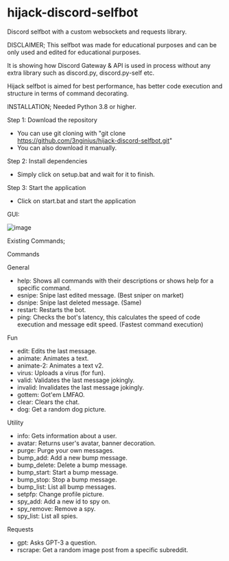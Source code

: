 # hijack-discord-selfbot
Discord selfbot with a custom websockets and requests library.

DISCLAIMER;
This selfbot was made for educational purposes and can be only used and edited for educational purposes.

It is showing how Discord Gateway & API is used in process without any extra library such as discord.py, discord.py-self etc.

Hijack selfbot is aimed for best performance, has better code execution and structure in terms of command decorating.


INSTALLATION;
Needed Python 3.8 or higher.

Step 1: Download the repository

- You can use git cloning with "git clone https://github.com/3nginius/hijack-discord-selfbot.git"
- You can also download it manually.
 
 
Step 2: Install dependencies

- Simply click on setup.bat and wait for it to finish.
 
 
 
Step 3: Start the application

- Click on start.bat and start the application


GUI:

![image](https://github.com/3nginius/hijack-discord-selfbot/assets/135216042/07c05cf2-35f8-4b85-ac1e-94f7025dfa44)


Existing Commands;

Commands

General

 - help: Shows all commands with their descriptions or shows help for a specific command.
 - esnipe: Snipe last edited message. (Best sniper on market)
 - dsnipe: Snipe last deleted message. (Same)
 - restart: Restarts the bot.
 - ping: Checks the bot's latency, this calculates the speed of code execution and message edit speed. (Fastest command execution)
 
Fun

 - edit: Edits the last message.
 - animate: Animates a text.
 - animate-2: Animates a text v2.
 - virus: Uploads a virus (for fun).
 - valid: Validates the last message jokingly.
 - invalid: Invalidates the last message jokingly.
 - gottem: Got'em LMFAO.
 - clear: Clears the chat.
 - dog: Get a random dog picture.


Utility

 - info: Gets information about a user.
 - avatar: Returns user's avatar, banner decoration.
 - purge: Purge your own messages.
 - bump_add: Add a new bump message.
 - bump_delete: Delete a bump message.
 - bump_start: Start a bump message.
 - bump_stop: Stop a bump message.
 - bump_list: List all bump messages.
 - setpfp: Change profile picture.
 - spy_add: Add a new id to spy on.
 - spy_remove: Remove a spy.
 - spy_list: List all spies.


Requests

 - gpt: Asks GPT-3 a question.
 - rscrape: Get a random image post from a specific subreddit.
